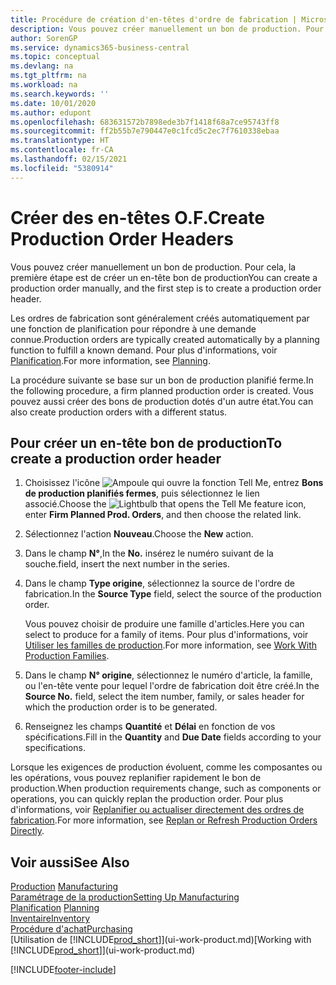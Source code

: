 ```yaml
---
title: Procédure de création d'en-têtes d'ordre de fabrication | Microsoft Docs
description: Vous pouvez créer manuellement un bon de production. Pour cela, la première étape est de créer un en-tête bon de production
author: SorenGP
ms.service: dynamics365-business-central
ms.topic: conceptual
ms.devlang: na
ms.tgt_pltfrm: na
ms.workload: na
ms.search.keywords: ''
ms.date: 10/01/2020
ms.author: edupont
ms.openlocfilehash: 683631572b7898ede3b7f1418f68a7ce95743ff8
ms.sourcegitcommit: ff2b55b7e790447e0c1fcd5c2ec7f7610338ebaa
ms.translationtype: HT
ms.contentlocale: fr-CA
ms.lasthandoff: 02/15/2021
ms.locfileid: "5380914"
---
```

# <a name="create-production-order-headers"></a><span data-ttu-id="1b170-103">Créer des en-têtes O.F.</span><span class="sxs-lookup"><span data-stu-id="1b170-103">Create Production Order Headers</span></span>
<span data-ttu-id="1b170-104">Vous pouvez créer manuellement un bon de production. Pour cela, la première étape est de créer un en-tête bon de production</span><span class="sxs-lookup"><span data-stu-id="1b170-104">You can create a production order manually, and the first step is to create a production order header.</span></span>

<span data-ttu-id="1b170-105">Les ordres de fabrication sont généralement créés automatiquement par une fonction de planification pour répondre à une demande connue.</span><span class="sxs-lookup"><span data-stu-id="1b170-105">Production orders are typically created automatically by a planning function to fulfill a known demand.</span></span> <span data-ttu-id="1b170-106">Pour plus d'informations, voir [Planification](production-planning.md).</span><span class="sxs-lookup"><span data-stu-id="1b170-106">For more information, see [Planning](production-planning.md).</span></span>   

<span data-ttu-id="1b170-107">La procédure suivante se base sur un bon de production planifié ferme.</span><span class="sxs-lookup"><span data-stu-id="1b170-107">In the following procedure, a firm planned production order is created.</span></span> <span data-ttu-id="1b170-108">Vous pouvez aussi créer des bons de production dotés d'un autre état.</span><span class="sxs-lookup"><span data-stu-id="1b170-108">You can also create production orders with a different status.</span></span>  

## <a name="to-create-a-production-order-header"></a><span data-ttu-id="1b170-109">Pour créer un en-tête bon de production</span><span class="sxs-lookup"><span data-stu-id="1b170-109">To create a production order header</span></span>  
1.  <span data-ttu-id="1b170-110">Choisissez l'icône ![Ampoule qui ouvre la fonction Tell Me](media/ui-search/search_small.png "Dites-moi ce que vous voulez faire"), entrez **Bons de production planifiés fermes**, puis sélectionnez le lien associé.</span><span class="sxs-lookup"><span data-stu-id="1b170-110">Choose the ![Lightbulb that opens the Tell Me feature](media/ui-search/search_small.png "Tell me what you want to do") icon, enter **Firm Planned Prod. Orders**, and then choose the related link.</span></span>  
2.  <span data-ttu-id="1b170-111">Sélectionnez l'action **Nouveau**.</span><span class="sxs-lookup"><span data-stu-id="1b170-111">Choose the **New** action.</span></span>  
3.  <span data-ttu-id="1b170-112">Dans le champ **N°**,</span><span class="sxs-lookup"><span data-stu-id="1b170-112">In the **No.**</span></span> <span data-ttu-id="1b170-113">insérez le numéro suivant de la souche.</span><span class="sxs-lookup"><span data-stu-id="1b170-113">field, insert the next number in the series.</span></span>  
4.  <span data-ttu-id="1b170-114">Dans le champ **Type origine**, sélectionnez la source de l'ordre de fabrication.</span><span class="sxs-lookup"><span data-stu-id="1b170-114">In the **Source Type** field, select the source of the production order.</span></span>

    <span data-ttu-id="1b170-115">Vous pouvez choisir de produire une famille d'articles.</span><span class="sxs-lookup"><span data-stu-id="1b170-115">Here you can select to produce for a family of items.</span></span> <span data-ttu-id="1b170-116">Pour plus d'informations, voir [Utiliser les familles de production](production-how-work-family.md).</span><span class="sxs-lookup"><span data-stu-id="1b170-116">For more information, see [Work With Production Families](production-how-work-family.md).</span></span>
5.  <span data-ttu-id="1b170-117">Dans le champ **N° origine**, sélectionnez le numéro d'article, la famille, ou l'en-tête vente pour lequel l'ordre de fabrication doit être créé.</span><span class="sxs-lookup"><span data-stu-id="1b170-117">In the **Source No.** field, select the item number, family, or sales header for which the production order is to be generated.</span></span>  
6.  <span data-ttu-id="1b170-118">Renseignez les champs **Quantité** et **Délai** en fonction de vos spécifications.</span><span class="sxs-lookup"><span data-stu-id="1b170-118">Fill in the **Quantity** and **Due Date** fields according to your specifications.</span></span>  

<span data-ttu-id="1b170-119">Lorsque les exigences de production évoluent, comme les composantes ou les opérations, vous pouvez replanifier rapidement le bon de production.</span><span class="sxs-lookup"><span data-stu-id="1b170-119">When production requirements change, such as components or operations, you can quickly replan the production order.</span></span> <span data-ttu-id="1b170-120">Pour plus d'informations, voir [Replanifier ou actualiser directement des ordres de fabrication](production-how-to-replan-refresh-production-orders.md).</span><span class="sxs-lookup"><span data-stu-id="1b170-120">For more information, see [Replan or Refresh Production Orders Directly](production-how-to-replan-refresh-production-orders.md).</span></span> 

## <a name="see-also"></a><span data-ttu-id="1b170-121">Voir aussi</span><span class="sxs-lookup"><span data-stu-id="1b170-121">See Also</span></span>  
<span data-ttu-id="1b170-122">[Production](production-manage-manufacturing.md)  </span><span class="sxs-lookup"><span data-stu-id="1b170-122">[Manufacturing](production-manage-manufacturing.md)  </span></span>  
[<span data-ttu-id="1b170-123">Paramétrage de la production</span><span class="sxs-lookup"><span data-stu-id="1b170-123">Setting Up Manufacturing</span></span>](production-configure-production-processes.md)  
<span data-ttu-id="1b170-124">[Planification](production-planning.md)    </span><span class="sxs-lookup"><span data-stu-id="1b170-124">[Planning](production-planning.md)    </span></span>  
[<span data-ttu-id="1b170-125">Inventaire</span><span class="sxs-lookup"><span data-stu-id="1b170-125">Inventory</span></span>](inventory-manage-inventory.md)  
[<span data-ttu-id="1b170-126">Procédure d'achat</span><span class="sxs-lookup"><span data-stu-id="1b170-126">Purchasing</span></span>](purchasing-manage-purchasing.md)  
<span data-ttu-id="1b170-127">[Utilisation de [!INCLUDE[prod_short](includes/prod_short.md)]](ui-work-product.md)</span><span class="sxs-lookup"><span data-stu-id="1b170-127">[Working with [!INCLUDE[prod_short](includes/prod_short.md)]](ui-work-product.md)</span></span>


[!INCLUDE[footer-include](includes/footer-banner.md)]